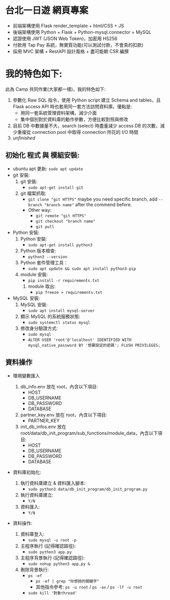 # 台北一日遊 網頁專案
- 前端架構使用 Flask render_template + html/CSS + JS
- 後端架構使用 Python + Flask + Python-mysql.connector + MySQL
- 認證使用 JWT (JSON Web Token)，加密用 HS256
- 付款用 Tap Pay 系統，無實質功能(可以測試付款，不會真的扣款)
- 採用 MVC 架構 + RestAPI 設計風格 + 盡可能朝 CSR 編撰
  
# 我的特色如下:
此為 Camp 共同作業(大家都一樣)，我的特色如下:
1. 參數化 Raw SQL 指令，使用 Python script 建立 Schema and tables，且 Flask access API 時也套用同一套方法訪問資料庫。優點是: 
    - 用同一套系統管理資料架構，減少介面
    - 集中個別對於資料庫的動作參數，方便比較對照與修改
2. 目前 DB 中數據量不大，search (select) 時盡量減少 access DB 的次數，減少重複從 connection pool 中取得 connection 所花的 I/O 時間
3. *unfinished*


## 初始化 程式 與 模組安裝:
  - ubuntu apt 更新: `sudo apt update`
  - git 安裝: 
     1. git 安裝: 
         - `sudo apt-get install git`
     2. git 檔案抓取: 
         - `git clone "git HTTPS"` maybe you need specific branch, add `--branch "branch name"` after the commend before.
         - Other way:
           - `git remote "git HTTPS"`
           - `git checkout "branch name"`
           - `git pull`
  - Python 安裝: 
     1. Python 安裝: 
         - `sudo apt-get install python3`
     2. Python 版本檢查: 
         - `python3 --version`
     3. Python 套件管理工具：
         - `sudo apt update && sudo apt install python3-pip`
     4. module 安裝:  
         - `pip install -r requirements.txt`
        1. module 取出:  
            - `pip freeze > requirements.txt `
  - MySQL 安裝: 
     1. MySQL 安裝:
         - `sudo apt install mysql-server`
     2. 顯示 MySQL 的系統服務狀態:
         - `sudo systemctl status mysql`
     3. 修改身分驗證方式:
         - `sudo mysql`
         - `ALTER USER 'root'@'localhost' IDENTIFIED WITH mysql_native_password BY '想要設定的密碼'; FLUSH PRIVILEGES;`

## 資料操作
- 環境變數匯入
  1. db_info.env 放在 root，內含以下項目:
      - HOST
      - DB_USERNAME
      - DB_PASSWORD
      - DATABASE
  2. partner_key.env 放在 root，內含以下項目:
      - PARTNER_KEY
  3. init_db_infos.env 放在 root/data/db_init_program/sub_functions/module_data，內含以下項目:
      - HOST
      - DB_USERNAME
      - DB_PASSWORD
      - DATABASE

- 資料庫初始化:
  1. 執行資料庫建立 & 資料匯入腳本: 
      - `sudo python3 data/db_init_program/db_init_program.py`
  2. 執行資料庫建立: 
      - `Y/N`
  3. 資料匯入: 
      - `Y/N`

- 資料操作:
  1. 資料庫登入:
     - `sudo mysql -u root -p`
  2. 主程序執行 (記得確認路徑):
     - `sudo python3 app.py`
  3. 主程序背景執行 (記得確認路徑):
     - `sudo nohup python3 app.py &`
  4. 刪除背景執行:
     - `ps -ef`
       - `ps -ef | grep "你想撈的關鍵字"`
       - 其他指令參考: `ps -u root` / `ps -ax` / `ps -lf -u root`
     - `sudo kill '對象thread'`